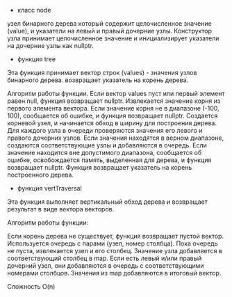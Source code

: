 - класс node

узел бинарного дерева который содержит целочисленное значение (value), и указатели на левый и правый дочерние узлы.
Конструктор узла принимает целочисленное значение и инициализирует указатели на дочерние узлы как nullptr.


- функция tree

Эта функция принимает вектор строк (values) - значения узлов бинарного дерева. возвращает указатель на корень дерева.

Алгоритм работы функции.
Если вектор values пуст или первый элемент равен null, функция возвращает nullptr.
Извлекается значение корня из первого элемента вектора.
Если значение корня не в диапазоне (-100, 100), сообщается об ошибке, и функция возвращает nullptr.
Создается корневой узел, и начинается обход в ширину для построения дерева.
Для каждого узла в очереди проверяются значения его левого и правого дочерних узлов.
Если значения находятся в верном диапазоне, создаются соответствующие узлы и добавляются в очередь.
Если значение находится вне допустимого диапазона, сообщается об ошибке, освобождается память, выделенная для дерева, и функция возвращает nullptr.
Функция возвращает указатель на корень построенного дерева.


- функция vertTraversal

Эта функция выполняет вертикальный обход дерева и возвращает результат в виде вектора векторов.

Алгоритм работы функции:

Если корень дерева не существует, функция возвращает пустой вектор.
Используется очередь с парами (узел, номер столбца).
Пока очередь не пуста, извлекается узел и его столбец.
Значение узла добавляется в соответствующий столбец в map.
Если есть левый и/или правый дочерний узел, они добавляются в очередь с соответствующими номерами столбцов.
Значения из map добавляются в итоговый вектор.

Сложность
 O(n)

